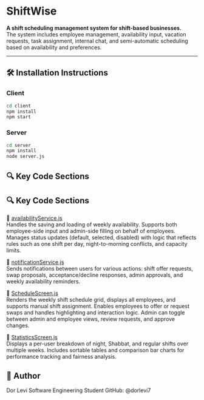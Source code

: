 # ShiftWise

**A shift scheduling management system for shift-based businesses.**  
The system includes employee management, availability input, vacation requests, task assignment, internal chat, and semi-automatic scheduling based on availability and preferences.

---

## 🛠️ Installation Instructions

### Client

```bash
cd client
npm install
npm start
```

### Server

```bash
cd server
npm install
node server.js
```

## 🔍 Key Code Sections

## 🔍 Key Code Sections

🔹 [availabilityService.js](https://github.com/dorlevi7/ShiftWise/blob/main/server/services/availabilityService.js)  
Handles the saving and loading of weekly availability. Supports both employee-side input and admin-side filling on behalf of employees. Manages status updates (default, selected, disabled) with logic that reflects rules such as one shift per day, night-to-morning conflicts, and capacity limits.

🔹 [notificationService.js](https://github.com/dorlevi7/ShiftWise/blob/main/server/services/notificationService.js)  
Sends notifications between users for various actions: shift offer requests, swap proposals, acceptance/decline responses, admin approvals, and weekly availability reminders.

🔹 [ScheduleScreen.js](https://github.com/dorlevi7/ShiftWise/blob/main/client/src/components/ScheduleScreen.js)  
Renders the weekly shift schedule grid, displays all employees, and supports manual shift assignment. Enables employees to offer or request swaps and handles highlighting and interaction logic. Admin can toggle between admin and employee views, review requests, and approve changes.

🔹 [StatisticsScreen.js](https://github.com/dorlevi7/ShiftWise/blob/main/client/src/components/StatisticsScreen.js)  
Displays a per-user breakdown of night, Shabbat, and regular shifts over multiple weeks. Includes sortable tables and comparison bar charts for performance tracking and fairness analysis.

## 👤 Author

Dor Levi
Software Engineering Student
GitHub: @dorlevi7
